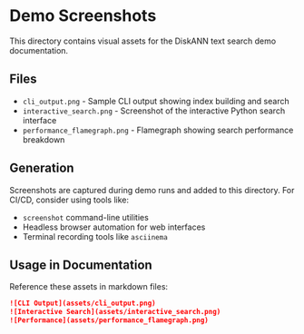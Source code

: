 # Demo Screenshots

This directory contains visual assets for the DiskANN text search demo documentation.

## Files

- `cli_output.png` - Sample CLI output showing index building and search
- `interactive_search.png` - Screenshot of the interactive Python search interface
- `performance_flamegraph.png` - Flamegraph showing search performance breakdown

## Generation

Screenshots are captured during demo runs and added to this directory.
For CI/CD, consider using tools like:

- `screenshot` command-line utilities
- Headless browser automation for web interfaces
- Terminal recording tools like `asciinema`

## Usage in Documentation

Reference these assets in markdown files:

```markdown
![CLI Output](assets/cli_output.png)
![Interactive Search](assets/interactive_search.png)
![Performance](assets/performance_flamegraph.png)
```